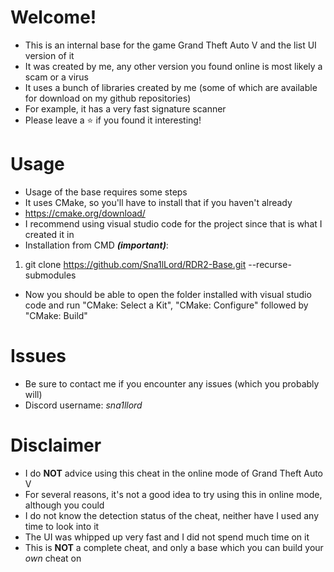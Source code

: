 # Welcome!
- This is an internal base for the game Grand Theft Auto V and the list UI version of it
- It was created by me, any other version you found online is most likely a scam or a virus
- It uses a bunch of libraries created by me (some of which are available for download on my github repositories)
- For example, it has a very fast signature scanner
- Please leave a ⭐ if you found it interesting!

# Usage
- Usage of the base requires some steps
- It uses CMake, so you'll have to install that if you haven't already
- https://cmake.org/download/
- I recommend using visual studio code for the project since that is what I created it in
- Installation from CMD ***(important)***:
1. git clone https://github.com/Sna1lLord/RDR2-Base.git --recurse-submodules
- Now you should be able to open the folder installed with visual studio code and run "CMake: Select a Kit", "CMake: Configure" followed by "CMake: Build"

# Issues
- Be sure to contact me if you encounter any issues (which you probably will)
- Discord username: *sna1llord*

# Disclaimer
- I do **NOT** advice using this cheat in the online mode of Grand Theft Auto V
- For several reasons, it's not a good idea to try using this in online mode, although you could
- I do not know the detection status of the cheat, neither have I used any time to look into it
- The UI was whipped up very fast and I did not spend much time on it
- This is **NOT** a complete cheat, and only a base which you can build your *own* cheat on
